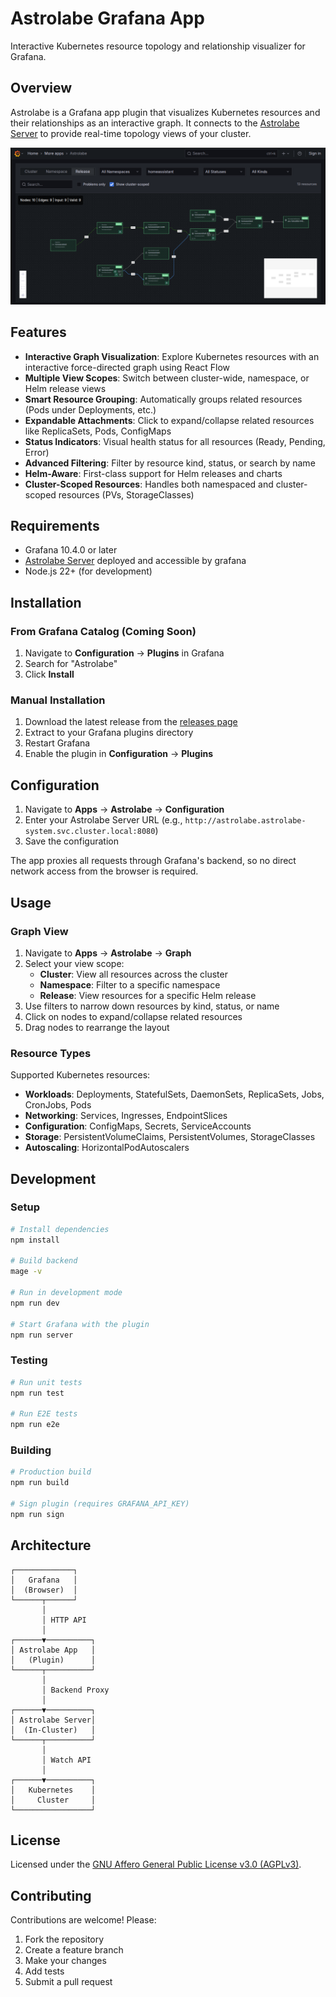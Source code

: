 # Astrolabe Grafana App

Interactive Kubernetes resource topology and relationship visualizer for Grafana.

## Overview

Astrolabe is a Grafana app plugin that visualizes Kubernetes resources and their relationships as an interactive graph. It connects to the [Astrolabe Server](https://github.com/ammarlakis/astrolabe-server) to provide real-time topology views of your cluster.


![Astrolabe Grafana App](Screenshot.png)

## Features

- **Interactive Graph Visualization**: Explore Kubernetes resources with an interactive force-directed graph using React Flow
- **Multiple View Scopes**: Switch between cluster-wide, namespace, or Helm release views
- **Smart Resource Grouping**: Automatically groups related resources (Pods under Deployments, etc.)
- **Expandable Attachments**: Click to expand/collapse related resources like ReplicaSets, Pods, ConfigMaps
- **Status Indicators**: Visual health status for all resources (Ready, Pending, Error)
- **Advanced Filtering**: Filter by resource kind, status, or search by name
- **Helm-Aware**: First-class support for Helm releases and charts
- **Cluster-Scoped Resources**: Handles both namespaced and cluster-scoped resources (PVs, StorageClasses)

## Requirements

- Grafana 10.4.0 or later
- [Astrolabe Server](https://github.com/ammarlakis/astrolabe-server) deployed and accessible by grafana
- Node.js 22+ (for development)

## Installation

### From Grafana Catalog (Coming Soon)

1. Navigate to **Configuration** → **Plugins** in Grafana
2. Search for "Astrolabe"
3. Click **Install**

### Manual Installation

1. Download the latest release from the [releases page](https://github.com/ammarlakis/astrolabe-app/releases)
2. Extract to your Grafana plugins directory
3. Restart Grafana
4. Enable the plugin in **Configuration** → **Plugins**

## Configuration

1. Navigate to **Apps** → **Astrolabe** → **Configuration**
2. Enter your Astrolabe Server URL (e.g., `http://astrolabe.astrolabe-system.svc.cluster.local:8080`)
3. Save the configuration

The app proxies all requests through Grafana's backend, so no direct network access from the browser is required.

## Usage

### Graph View

1. Navigate to **Apps** → **Astrolabe** → **Graph**
2. Select your view scope:
   - **Cluster**: View all resources across the cluster
   - **Namespace**: Filter to a specific namespace
   - **Release**: View resources for a specific Helm release
3. Use filters to narrow down resources by kind, status, or name
4. Click on nodes to expand/collapse related resources
5. Drag nodes to rearrange the layout

### Resource Types

Supported Kubernetes resources:
- **Workloads**: Deployments, StatefulSets, DaemonSets, ReplicaSets, Jobs, CronJobs, Pods
- **Networking**: Services, Ingresses, EndpointSlices
- **Configuration**: ConfigMaps, Secrets, ServiceAccounts
- **Storage**: PersistentVolumeClaims, PersistentVolumes, StorageClasses
- **Autoscaling**: HorizontalPodAutoscalers

## Development

### Setup

```bash
# Install dependencies
npm install

# Build backend
mage -v

# Run in development mode
npm run dev

# Start Grafana with the plugin
npm run server
```

### Testing

```bash
# Run unit tests
npm run test

# Run E2E tests
npm run e2e
```

### Building

```bash
# Production build
npm run build

# Sign plugin (requires GRAFANA_API_KEY)
npm run sign
```

## Architecture

```
┌─────────────┐
│   Grafana   │
│  (Browser)  │
└──────┬──────┘
       │
       │ HTTP API
       │
┌──────▼──────────┐
│ Astrolabe App   │
│   (Plugin)      │
└──────┬──────────┘
       │
       │ Backend Proxy
       │
┌──────▼──────────┐
│ Astrolabe Server│
│  (In-Cluster)   │
└──────┬──────────┘
       │
       │ Watch API
       │
┌──────▼──────────┐
│   Kubernetes    │
│     Cluster     │
└─────────────────┘
```

## License

Licensed under the [GNU Affero General Public License v3.0 (AGPLv3)](LICENSE).

## Contributing

Contributions are welcome! Please:

1. Fork the repository
2. Create a feature branch
3. Make your changes
4. Add tests
5. Submit a pull request
